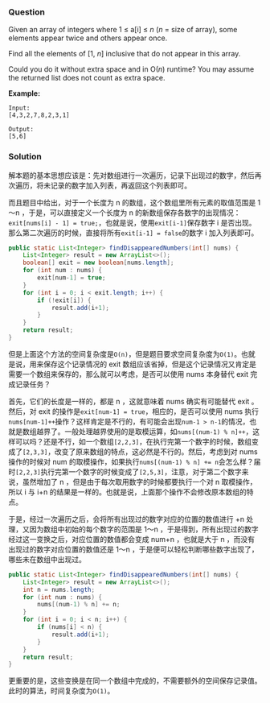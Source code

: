 ### Question

Given an array of integers where 1 ≤ a[i] ≤ *n* (*n* = size of array), some elements appear twice and others appear once.

Find all the elements of [1, *n*] inclusive that do not appear in this array.

Could you do it without extra space and in O(*n*) runtime? You may assume the returned list does not count as extra space.

**Example:**

```
Input:
[4,3,2,7,8,2,3,1]

Output:
[5,6]
```

### Solution

解本题的基本思想应该是：先对数组进行一次遍历，记录下出现过的数字，然后再次遍历，将未记录的数字加入列表，再返回这个列表即可。

而且题目中给出，对于一个长度为 n 的数组，这个数组里所有元素的取值范围是 1～n ，于是，可以直接定义一个长度为 n 的新数组保存各数字的出现情况：`exit[nums[i] - 1] = true;`，也就是说，使用`exit[i-1]`保存数字 i 是否出现。那么第二次遍历的时候，直接将所有`exit[i-1] = false`的数字 i 加入列表即可。

```java
public static List<Integer> findDisappearedNumbers(int[] nums) {
    List<Integer> result = new ArrayList<>();
    boolean[] exit = new boolean[nums.length];
    for (int num : nums) {
        exit[num-1] = true;
    }
    for (int i = 0; i < exit.length; i++) {
        if (!exit[i]) {
            result.add(i+1);
        }
    }
    return result;
}
```

但是上面这个方法的空间复杂度是`O(n)`，但是题目要求空间复杂度为`O(1)`。也就是说，用来保存这个记录情况的 exit 数组应该省掉，但是这个记录情况又肯定是需要一个数组来保存的，那么就可以考虑，是否可以使用 nums 本身替代 exit 完成记录任务？

首先，它们的长度是一样的，都是 n ，这就意味着 nums 确实有可能替代 exit 。然后，对 exit 的操作是`exit[num-1] = true`，相应的，是否可以使用 nums 执行`nums[num-1]++`操作？这样肯定是不行的，有可能会出现`num-1 > n-1`的情况，也就是数组越界了。一般处理越界使用的是取模运算，如`nums[(num-1) % n]++`，这样可以吗？还是不行，如一个数组`[2,2,3]`，在执行完第一个数字的时候，数组变成了`[2,3,3]`，改变了原来数组的特点，这必然是不行的。然后，考虑到对 nums 操作的时候对 num 的取模操作，如果执行`nums[(num-1) % n] += n`会怎么样？届时`[2,2,3]`执行完第一个数字的时候变成了`[2,5,3]`，注意，对于第二个数字来说，虽然增加了 n ，但是由于每次取用数字的时候都要执行一个对 n 取模操作，所以 i 与 i+n 的结果是一样的。也就是说，上面那个操作不会修改原本数组的特点。

于是，经过一次遍历之后，会将所有出现过的数字对应的位置的数值进行 +n 处理，又因为数组中初始的每个数字的范围是 1～n ，于是得到，所有出现过的数字经过这一变换之后，对应位置的数值都会变成 num+n ，也就是大于 n ，而没有出现过的数字对应位置的数值还是 1～n ，于是便可以轻松判断哪些数字出现了，哪些未在数组中出现过。

```java
public static List<Integer> findDisappearedNumbers(int[] nums) {
    List<Integer> result = new ArrayList<>();
    int n = nums.length;
    for (int num : nums) {
        nums[(num-1) % n] += n;
    }
    for (int i = 0; i < n; i++) {
        if (nums[i] < n) {
            result.add(i+1);
        }
    }
    return result;
}
```

更重要的是，这些变换是在同一个数组中完成的，不需要额外的空间保存记录值。此时的算法，时间复杂度为`O(1)`。